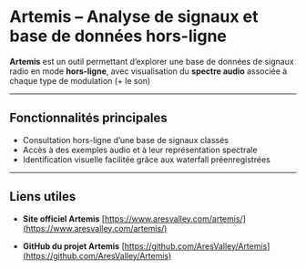 # Artemis – Analyse de signaux et base de données hors-ligne

**Artemis** est un outil permettant d’explorer une base de données de signaux radio en mode **hors-ligne**, avec visualisation du **spectre audio** associée à chaque type de modulation (+ le son)

---

## Fonctionnalités principales

- Consultation hors-ligne d’une base de signaux classés
- Accès à des exemples audio et à leur représentation spectrale
- Identification visuelle facilitée grâce aux waterfall préenregistrées

---

## Liens utiles

- **Site officiel Artemis**
  [https://www.aresvalley.com/artemis/](https://www.aresvalley.com/artemis/)

- **GitHub du projet Artemis**
  [https://github.com/AresValley/Artemis](https://github.com/AresValley/Artemis)
